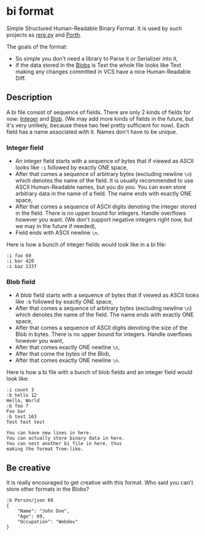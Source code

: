 # bi format

Simple Structured Human-Readable Binary Format. It is used by such projects as [rere.py](https://github.com/tsoding/rere.py) and [Porth](https://gitlab.com/tsoding/porth).

The goals of the format:
- So simple you don't need a library to Parse it or Serializer into it,
- If the data stored in the [Blobs](#blob-field) is Text the whole file looks like Text making any changes committed in VCS have a nice Human-Readable Diff.

## Description

A bi file consist of sequence of fields. There are only 2 kinds of fields for now: [Integer](#integer-field) and [Blob](#blob-field). (We may add more kinds of fields in the future, but it's very unlikely, because these two feel pretty sufficient for now). Each field has a name associated with it. Names don't have to be unique.

### Integer field

- An integer field starts with a sequence of bytes that if viewed as ASCII looks like `:i` followed by exactly ONE space,
- After that comes a sequence of arbitrary bytes (excluding newline `\n`) which denotes the name of the field. It is usually recommended to use ASCII Human-Readable names, but you do you. You can even store arbitrary data in the name of a field. The name ends with exactly ONE space,
- After that comes a sequence of ASCII digits denoting the integer stored in the field. There is no upper bound for integers. Handle overflows however you want. (We don't support negative integers right now, but we may in the future if needed),
- Field ends with ASCII newline `\n`.

Here is how a bunch of integer fields would look like in a bi file:

```
:i foo 69
:i bar 420
:i baz 1337
```

### Blob field

- A blob field starts with a sequence of bytes that if viewed as ASCII looks like `:b` followed by exactly ONE space,
- After that comes a sequence of arbitrary bytes (excluding newline `\n`) which denotes the name of the field. The name ends with exactly ONE space,
- After that comes a sequence of ASCII digits denoting the size of the Blob in bytes. There is no upper bound for integers. Handle overflows however you want,
- After that comes exactly ONE newline `\n`,
- After that come the bytes of the Blob,
- After that comes exactly ONE newline `\n`.

Here is how a bi file with a bunch of blob fields and an integer field would look like:

```
:i count 3
:b hello 12
Hello, World
:b foo 7
Foo bar
:b test 163
Test test test

You can have new lines in here.
You can actually store binary data in here.
You can nest another bi file in here, thus
making the format Tree-like.
```

## Be creative

It is really encouraged to get creative with this format. Who said you can't store other formats in the Blobs?

```
:b Person/json 69
{
    "Name": "John Doe",
    "Age": 69,
    "Occupation": "Webdev"
}
```
